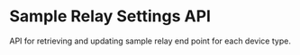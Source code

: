 # Sample Relay Settings API

API for retrieving and updating sample relay end point for each device type.
